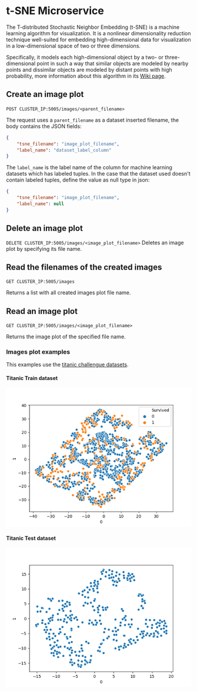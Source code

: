 # t-SNE Microservice
The T-distributed Stochastic Neighbor Embedding (t-SNE) is a machine learning algorithm for visualization. It is a nonlinear dimensionality reduction technique well-suited for embedding high-dimensional data for visualization in a low-dimensional space of two or three dimensions. 

Specifically, it models each high-dimensional object by a two- or three-dimensional point in such a way that similar objects are modeled by nearby points and dissimilar objects are modeled by distant points with high probability, more information about this algorithm in its [Wiki page]( https://en.wikipedia.org/wiki/T-distributed_stochastic_neighbor_embedding).

## Create an image plot

`POST CLUSTER_IP:5005/images/<parent_filename>`

The request uses a `parent_filename` as a dataset inserted filename, the body contains the JSON fields:
```json
{
    "tsne_filename": "image_plot_filename",
    "label_name": "dataset_label_column"
}
```
The `label_name` is the label name of the column for machine learning datasets which has labeled tuples. In the case that the dataset used doesn't contain labeled tuples, define the value as null type in json:
```json
{
    "tsne_filename": "image_plot_filename",
    "label_name": null
}
```
## Delete an image plot

`DELETE CLUSTER_IP:5005/images/<image_plot_filename>`
Deletes an image plot by specifying its file name.

## Read the filenames of the created images

`GET CLUSTER_IP:5005/images`

Returns a list with all created images plot file name.
 
## Read an image plot

`GET CLUSTER_IP:5005/images/<image_plot_filename>`

Returns the image plot of the specified file name.

### Images plot examples
This examples use the [titanic challengue datasets](https://www.kaggle.com/c/titanic/overview).
#### Titanic Train dataset
![](./tsne_titanic_train.png)

#### Titanic Test dataset
![](./tsne_titanic_test.png)
